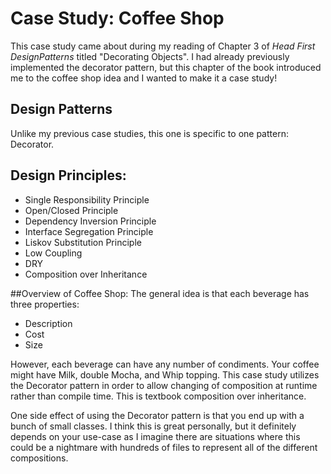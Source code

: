 # Case Study: Coffee Shop

This case study came about during my reading of Chapter 3 of
_Head First DesignPatterns_ titled "Decorating Objects". I had already
previously implemented the decorator pattern, but this chapter of the book
introduced me to the coffee shop idea and I wanted to make it a case study!

## Design Patterns

Unlike my previous case studies, this one is specific to one pattern: Decorator.

## Design Principles:
* Single Responsibility Principle
* Open/Closed Principle
* Dependency Inversion Principle
* Interface Segregation Principle
* Liskov Substitution Principle
* Low Coupling
* DRY
* Composition over Inheritance

##Overview of Coffee Shop:
The general idea is that each beverage has three properties:
* Description
* Cost
* Size

However, each beverage can have any number of condiments. Your coffee might
have Milk, double Mocha, and Whip topping. This case study utilizes the
Decorator pattern in order to allow changing of composition at runtime
rather than compile time. This is textbook composition over inheritance.

One side effect of using the Decorator pattern is that you end up with a
bunch of small classes. I think this is great personally, but it definitely
depends on your use-case as I imagine there are situations where this could
be a nightmare with hundreds of files to represent all of the different
compositions.
